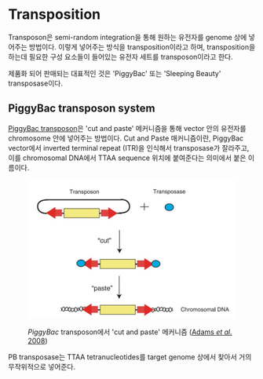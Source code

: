 # Transposition

Transposon은 semi-random integration을 통해 원하는 유전자를 genome 상에 넣어주는 방법이다. 이렇게 넣어주는 방식을 transposition이라고 하며, transposition을 하는데 필요한 구성 요소들이 들어있는 유전자 세트를 transposon이라고 한다.&#x20;

제품화 되어 판매되는 대표적인 것은 'PiggyBac' 또는 'Sleeping Beauty' transposase이다.&#x20;



## PiggyBac transposon system

[PiggyBac transposon](https://www.sciencedirect.com/science/article/pii/S0092867405007075?via%3Dihub)은 'cut and paste' 메커니즘을 통해 vector 안의 유전자를 chromosome 안에 넣어주는 방법이다. Cut and Paste 매커니즘이란, PiggyBac vector에서 inverted terminal repeat (ITR)을 인식해서 transposase가 잘라주고, 이를 chromosomal DNA에서 TTAA sequence 위치에 붙여준다는 의미에서 붙은 이름이다.

<figure><img src="../../../.gitbook/assets/PiggyBac-Based-Transposon-System.png" alt=""><figcaption><p><em>PiggyBac</em> transposon에서 'cut and paste' 메커니즘 (<a href="https://journals.physiology.org/doi/full/10.1152/physiolgenomics.90242.2008">Adams <em>et al.</em> 2008</a>)</p></figcaption></figure>

PB transposase는 TTAA tetranucleotides를 target genome 상에서 찾아서 거의 무작위적으로 넣어준다.&#x20;
